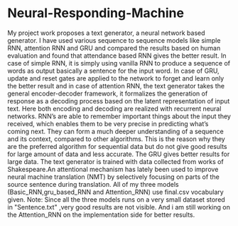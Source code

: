 # Neural-Responding-Machine
My project work proposes a text generator, a neural network based generator. I have used various sequence to sequence models like simple RNN, attention RNN and GRU and compared the results based on human evaluation and found that attendance based RNN gives the better result.  In case of simple RNN, it is simply using vanilla RNN to produce a sequence of words as output basically a sentence for the input word. In case of GRU, update and reset gates are applied to the network to forget and learn only the better result and in case of attention RNN, the text generator takes the general encoder-decoder framework, it formalizes the generation of response as a decoding process based on the latent representation of input text. Here both encoding and decoding are realized with recurrent neural networks. RNN’s are able to remember important things about the input they received, which enables them to be very precise in predicting what’s coming next. They can form a much deeper understanding of a sequence and its context, compared to other algorithms. This is the reason why they are the preferred algorithm for sequential data but do not give good results for large amount of data and less accurate. The GRU gives better results for large data. The text generator is trained with data collected from works of Shakespeare.An attentional mechanism has lately been used to improve neural machine translation (NMT) by selectively focusing on parts of the source sentence during translation. All of my three models (Basic_RNN,gru_based_RNN and Attention_RNN) use final.csv vocabulary given. Note: Since all the three models runs on a very small dataset stored in "Sentence.txt" ,very good results are not visible. And i am still working on the Attention_RNN on the implementation side for better results.
